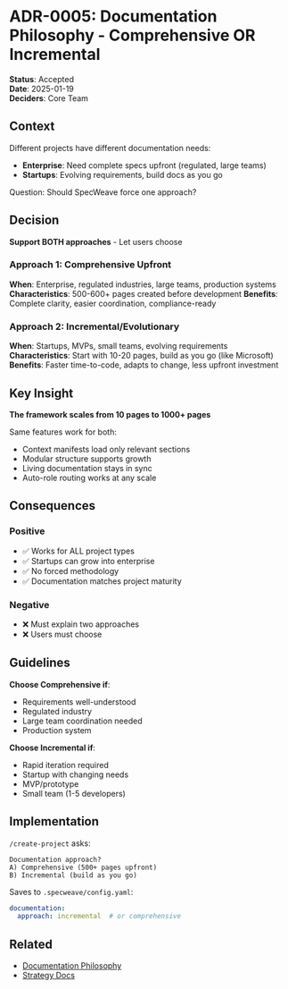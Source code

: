# ADR-0005: Documentation Philosophy - Comprehensive OR Incremental

**Status**: Accepted  
**Date**: 2025-01-19  
**Deciders**: Core Team  

## Context

Different projects have different documentation needs:
- **Enterprise**: Need complete specs upfront (regulated, large teams)
- **Startups**: Evolving requirements, build docs as you go

Question: Should SpecWeave force one approach?

## Decision

**Support BOTH approaches** - Let users choose

### Approach 1: Comprehensive Upfront
**When**: Enterprise, regulated industries, large teams, production systems
**Characteristics**: 500-600+ pages created before development
**Benefits**: Complete clarity, easier coordination, compliance-ready

### Approach 2: Incremental/Evolutionary
**When**: Startups, MVPs, small teams, evolving requirements  
**Characteristics**: Start with 10-20 pages, build as you go (like Microsoft)
**Benefits**: Faster time-to-code, adapts to change, less upfront investment

## Key Insight

**The framework scales from 10 pages to 1000+ pages**

Same features work for both:
- Context manifests load only relevant sections
- Modular structure supports growth
- Living documentation stays in sync
- Auto-role routing works at any scale

## Consequences

### Positive
- ✅ Works for ALL project types
- ✅ Startups can grow into enterprise
- ✅ No forced methodology
- ✅ Documentation matches project maturity

### Negative
- ❌ Must explain two approaches
- ❌ Users must choose

## Guidelines

**Choose Comprehensive if**:
- Requirements well-understood
- Regulated industry
- Large team coordination needed
- Production system

**Choose Incremental if**:
- Rapid iteration required
- Startup with changing needs
- MVP/prototype
- Small team (1-5 developers)

## Implementation

`/create-project` asks:
```
Documentation approach?
A) Comprehensive (500+ pages upfront)
B) Incremental (build as you go)
```

Saves to `.specweave/config.yaml`:
```yaml
documentation:
  approach: incremental  # or comprehensive
```

## Related

- [Documentation Philosophy](../../../../CLAUDE.md#documentation-philosophy--approaches)
- [Strategy Docs](../../strategy/index.md)
